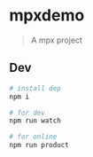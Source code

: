 # mpxdemo

> A mpx project

## Dev

```bash
# install dep
npm i

# for dev
npm run watch

# for online
npm run product
```
